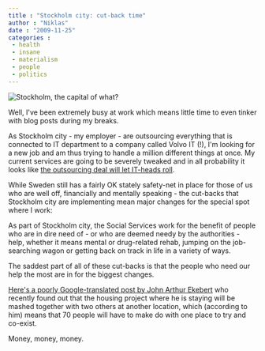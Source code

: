 ```yaml
---
title : "Stockholm city: cut-back time"
author : "Niklas"
date : "2009-11-25"
categories : 
 - health
 - insane
 - materialism
 - people
 - politics
---
```


![Stockholm, the capital of what?](https://niklasblog.com/wp-content/2009-11-25-stockholm.jpg)

Well, I've been extremely busy at work which means little time to even tinker with blog posts during my breaks.

As Stockholm city - my employer - are outsourcing everything that is connected to IT department to a company called Volvo IT (!), I'm looking for a new job and am thus trying to handle a million different things at once. My current services are going to be severely tweaked and in all probability it looks like [the outsourcing deal will let IT-heads roll](http://translate.google.com/translate?hl=en&sl=sv&tl=en&u=http%3A%2F%2Fwww.dn.se%2Fsthlm%2F200-av-it-personalen-i-staden-kan-fa-sparken-1.988499).

While Sweden still has a fairly OK stately safety-net in place for those of us who are well off, financially and mentally speaking - the cut-backs that Stockholm city are implementing mean major changes for the special spot where I work:

As part of Stockholm city, the Social Services work for the benefit of people who are in dire need of - or who are deemed needy by the authorities - help, whether it means mental or drug-related rehab, jumping on the job-searching wagon or getting back on track in life in a variety of ways.

The saddest part of all of these cut-backs is that the people who need our help the most are in for the biggest changes.

[Here's a poorly Google-translated post by John Arthur Ekebert](http://translate.google.com/translate?hl=en&sl=sv&tl=en&u=http%3A%2F%2Fhemlos.situationsthlm.se%2Fjohnny%2F2009%2F11%2Fhelgens-amne-nedskarningar-ihopslagning-av-instutioner%2F) who recently found out that the housing project where he is staying will be mashed together with two others at another location, which (according to him) means that 70 people will have to make do with one place to try and co-exist.

Money, money, money.
